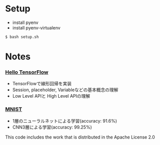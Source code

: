 # Setup
* install pyenv
* install pyenv-virtualenv

```
$ bash setup.sh
```

# Notes

### [Hello TensorFlow](./doc/study_tensorflow.ipynb)

* TensorFlowで線形回帰を実装
* Session, placeholder, Variableなどの基本概念の理解
* Low Level APIと High Level APIの理解

### [MNIST](./blob/master/doc/mnist.ipynb)

* 1層のニューラルネットによる学習(accuracy: 91.6%)
* CNN3層による学習(accuracy: 99.25%)



This code includes the work that is distributed in the Apache License 2.0
